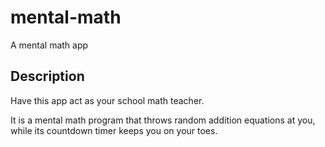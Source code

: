 # mental-math
A mental math app

## Description
Have this app act as your school math teacher. 

It is a mental math program that throws random addition equations 
at you, while its countdown timer keeps you on your toes.
